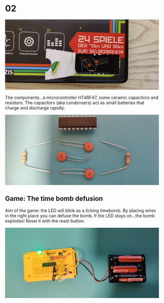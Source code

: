 # 02

![door](door.jpg)

The components...a microcontroller HT46F47, some ceramic capacitors and resistors. The capacitors (aka condensers) act as small batteries that charge and discharge rapidly.

![components](components.jpg)

## Game: The time bomb defusion

Aim of the game: the LED will blink as a ticking timebomb. By placing wires in the right place you can defuse the bomb. If the LED stays on...the bomb explodes! Reset it with the reset button.

![game](game.jpg)
